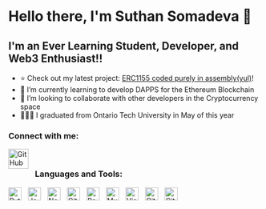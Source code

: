 # Hello there, I'm Suthan Somadeva 👋 

## I'm an Ever Learning Student, Developer, and Web3 Enthusiast!!

- ⭐ Check out my latest project: [ERC1155 coded purely in assembly(yul)](https://github.com/PeakyCryptos/ethereumYulContracts/blob/main/contracts/ERC1155/ERC1155.yul)!
- 📙 I’m currently learning to develop DAPPS for the Ethereum Blockchain
- 🤝 I’m looking to collaborate with other developers in the Cryptocurrency space
- 👨🏽‍🎓 I graduated from Ontario Tech University in May of this year 

### Connect with me:

[<img align="left" alt="GitHub" width="40px" src="https://cdn.jsdelivr.net/gh/devicons/devicon/icons/linkedin/linkedin-original-wordmark.svg" style="padding-right:10px;" />](https://www.linkedin.com/in/suthan-somadeva-434aa0242/)
<br/>

### Languages and Tools:
[<img align="left" alt="Python" width="26px" src="https://cdn.jsdelivr.net/gh/devicons/devicon/icons/python/python-original.svg" style="padding-right:10px;" />](#)

[<img align="left" alt="JavaScript" width="26px" src="https://cdn.jsdelivr.net/gh/devicons/devicon/icons/javascript/javascript-original.svg" style="padding-right:10px;" />](#)

[<img align="left" alt="Node.js" width="26px" src="https://cdn.jsdelivr.net/gh/devicons/devicon/icons/nodejs/nodejs-original.svg" style="padding-right:10px;" />](#)

[<img align="left" alt="GitHub" width="26px" src="https://cdn.jsdelivr.net/gh/devicons/devicon/icons/solidity/solidity-original.svg" style="padding-right:10px;" />](#)


[<img align="left" alt="React" width="26px" src="https://cdn.jsdelivr.net/gh/devicons/devicon/icons/react/react-original.svg" style="padding-right:10px;" />](#)

[<img align="left" alt="MySQL" width="26px" src="https://cdn.jsdelivr.net/gh/devicons/devicon/icons/mysql/mysql-original.svg" style="padding-right:10px;" />](#)

[<img align="left" alt="Visual Studio Code" width="26px" src="https://cdn.jsdelivr.net/gh/devicons/devicon/icons/vscode/vscode-original.svg" style="padding-right:10px;" />](#)


[<img align="left" alt="Git" width="26px" src="https://cdn.jsdelivr.net/gh/devicons/devicon/icons/git/git-original.svg" style="padding-right:10px;" />](#)

[<img align="left" alt="GitHub" width="26px" src="https://user-images.githubusercontent.com/3369400/139447912-e0f43f33-6d9f-45f8-be46-2df5bbc91289.png" style="padding-right:10px;" />](#)
